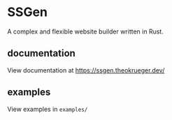 # SSGen

A complex and flexible website builder written in Rust.

## documentation

View documentation at https://ssgen.theokrueger.dev/

## examples

View examples in `examples/`
